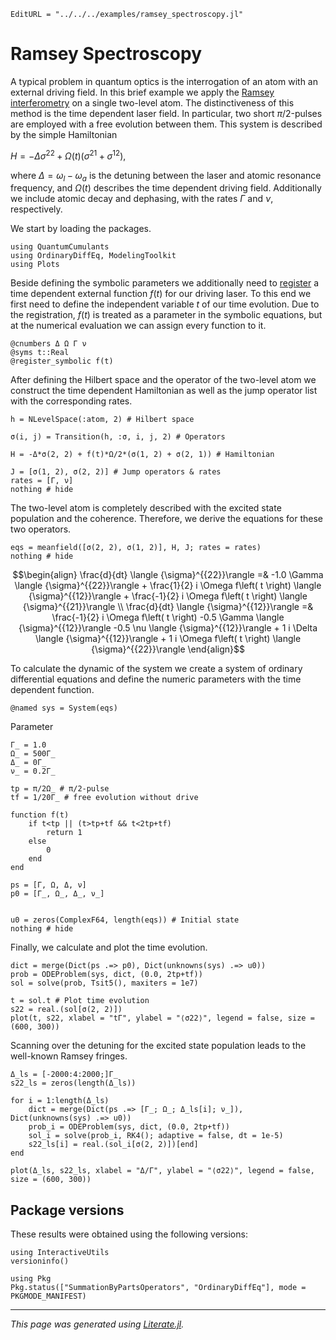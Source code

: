 ```@meta
EditURL = "../../../examples/ramsey_spectroscopy.jl"
```

# Ramsey Spectroscopy

A typical problem in quantum optics is the interrogation of an atom with an external driving field. In this brief example we apply the [Ramsey interferometry](https://en.wikipedia.org/wiki/Ramsey_interferometry) on a single two-level atom. The distinctiveness of this method is the time dependent laser field. In particular, two short $\pi/2$-pulses are employed with a free evolution between them.
This system is described by the simple Hamiltonian

$H = - \Delta \sigma^{22} +  \Omega(t) (\sigma^{21} + \sigma^{12}),$

where $\Delta = \omega_l - \omega_a$ is the detuning between the laser and atomic resonance frequency, and $\Omega(t)$ describes the time dependent driving field. Additionally we include atomic decay and dephasing, with the rates $\Gamma$ and $\nu$, respectively.

We start by loading the packages.

````@example ramsey_spectroscopy
using QuantumCumulants
using OrdinaryDiffEq, ModelingToolkit
using Plots
````

Beside defining the symbolic parameters we additionally need to [register](https://mtk.sciml.ai/stable/tutorials/ode_modeling/#Specifying-a-time-variable-forcing-function) a time dependent external function $f(t)$ for our driving laser. To this end we first need to define the independent variable $t$ of our time evolution. Due to the registration, $f(t)$ is treated as a parameter in the symbolic equations, but at the numerical evaluation we can assign every function to it.

````@example ramsey_spectroscopy
@cnumbers Δ Ω Γ ν
@syms t::Real
@register_symbolic f(t)
````

After defining the Hilbert space and the operator of the two-level atom we construct the time dependent Hamiltonian as well as the jump operator list with the corresponding rates.

````@example ramsey_spectroscopy
h = NLevelSpace(:atom, 2) # Hilbert space

σ(i, j) = Transition(h, :σ, i, j, 2) # Operators

H = -Δ*σ(2, 2) + f(t)*Ω/2*(σ(1, 2) + σ(2, 1)) # Hamiltonian

J = [σ(1, 2), σ(2, 2)] # Jump operators & rates
rates = [Γ, ν]
nothing # hide
````

The two-level atom is completely described with the excited state population and the coherence. Therefore, we derive the equations for these two operators.

````@example ramsey_spectroscopy
eqs = meanfield([σ(2, 2), σ(1, 2)], H, J; rates = rates)
nothing # hide
````

```math
\begin{align}
\frac{d}{dt} \langle {\sigma}^{{22}}\rangle  =& -1.0 \Gamma \langle {\sigma}^{{22}}\rangle  + \frac{1}{2} i \Omega f\left( t \right) \langle {\sigma}^{{12}}\rangle  + \frac{-1}{2} i \Omega f\left( t \right) \langle {\sigma}^{{21}}\rangle  \\
\frac{d}{dt} \langle {\sigma}^{{12}}\rangle  =& \frac{-1}{2} i \Omega f\left( t \right) -0.5 \Gamma \langle {\sigma}^{{12}}\rangle  -0.5 \nu \langle {\sigma}^{{12}}\rangle  + 1 i \Delta \langle {\sigma}^{{12}}\rangle  + 1 i \Omega f\left( t \right) \langle {\sigma}^{{22}}\rangle
\end{align}
```

To calculate the dynamic of the system we create a system of ordinary differential equations and define the numeric parameters with the time dependent function.

````@example ramsey_spectroscopy
@named sys = System(eqs)
````

Parameter

````@example ramsey_spectroscopy
Γ_ = 1.0
Ω_ = 500Γ_
Δ_ = 0Γ_
ν_ = 0.2Γ_

tp = π/2Ω_ # π/2-pulse
tf = 1/20Γ_ # free evolution without drive

function f(t)
    if t<tp || (t>tp+tf && t<2tp+tf)
        return 1
    else
        0
    end
end

ps = [Γ, Ω, Δ, ν]
p0 = [Γ_, Ω_, Δ_, ν_]


u0 = zeros(ComplexF64, length(eqs)) # Initial state
nothing # hide
````

Finally, we calculate and plot the time evolution.

````@example ramsey_spectroscopy
dict = merge(Dict(ps .=> p0), Dict(unknowns(sys) .=> u0))
prob = ODEProblem(sys, dict, (0.0, 2tp+tf))
sol = solve(prob, Tsit5(), maxiters = 1e7)

t = sol.t # Plot time evolution
s22 = real.(sol[σ(2, 2)])
plot(t, s22, xlabel = "tΓ", ylabel = "⟨σ22⟩", legend = false, size = (600, 300))
````

Scanning over the detuning for the excited state population leads to the well-known Ramsey fringes.

````@example ramsey_spectroscopy
Δ_ls = [-2000:4:2000;]Γ_
s22_ls = zeros(length(Δ_ls))

for i = 1:length(Δ_ls)
    dict = merge(Dict(ps .=> [Γ_; Ω_; Δ_ls[i]; ν_]), Dict(unknowns(sys) .=> u0))
    prob_i = ODEProblem(sys, dict, (0.0, 2tp+tf))
    sol_i = solve(prob_i, RK4(); adaptive = false, dt = 1e-5)
    s22_ls[i] = real.(sol_i[σ(2, 2)])[end]
end

plot(Δ_ls, s22_ls, xlabel = "Δ/Γ", ylabel = "⟨σ22⟩", legend = false, size = (600, 300))
````

## Package versions

These results were obtained using the following versions:

````@example ramsey_spectroscopy
using InteractiveUtils
versioninfo()

using Pkg
Pkg.status(["SummationByPartsOperators", "OrdinaryDiffEq"], mode = PKGMODE_MANIFEST)
````

---

*This page was generated using [Literate.jl](https://github.com/fredrikekre/Literate.jl).*


